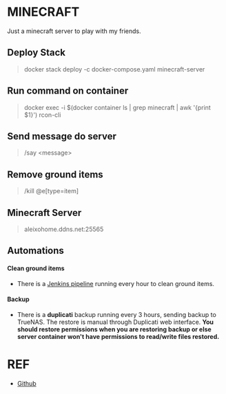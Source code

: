 # MINECRAFT
Just a minecraft server to play with my friends.

## Deploy Stack
> docker stack deploy -c docker-compose.yaml minecraft-server

## Run command on container
> docker exec -i $(docker container ls | grep minecraft | awk '{print $1}') rcon-cli

## Send message do server
> \/say \<message>

## Remove ground items
> /kill @e[type=item]

## Minecraft Server
> aleixohome.ddns.net:25565

## Automations
#### Clean ground items
- There is a [Jenkins pipeline](Jenkinsfile.ground-items) running every hour to clean ground items.

#### Backup
- There is a **duplicati** backup running every 3 hours, sending backup to TrueNAS. The restore is manual through Duplicati web interface. **You should restore permissions when you are restoring backup or else server container won't have permissions to read/write files restored.**

# REF
- [Github](https://github.com/itzg/docker-minecraft-server)